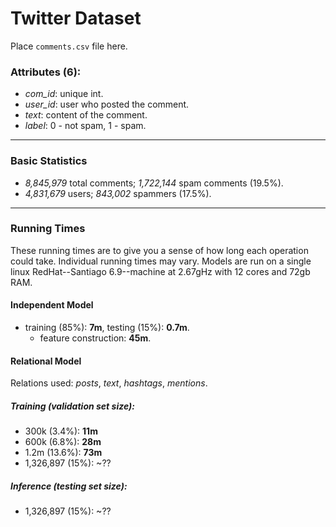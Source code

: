 Twitter Dataset
===

Place `comments.csv` file here.

### Attributes (6): ###

* *com_id*: unique int.
* *user_id*: user who posted the comment.
* *text*: content of the comment.
* *label*: 0 - not spam, 1 - spam.

---

### Basic Statistics ###

* *8,845,979* total comments; *1,722,144* spam comments (19.5%).
* *4,831,679* users; *843,002* spammers (17.5%).

---

### Running Times ###

These running times are to give you a sense of how long each operation could take. Individual running times may vary. Models are run on a single linux RedHat--Santiago 6.9--machine at 2.67gHz with 12 cores and 72gb RAM.

#### Independent Model ####

- training (85%): **7m**, testing (15%): **0.7m**.
	* feature construction: **45m**.

#### Relational Model ####

Relations used: *posts*, *text*, *hashtags*, *mentions*.

##### Training (validation set size): #####
- 300k (3.4%): **11m**
- 600k (6.8%): **28m**
- 1.2m (13.6%): **73m**
- 1,326,897 (15%): ~??

##### Inference (testing set size): ######
- 1,326,897 (15%): ~??